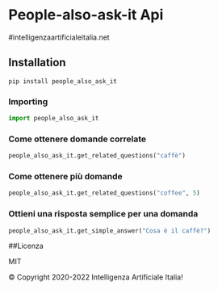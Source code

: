 # People-also-ask-it Api

#intelligenzaartificialeitalia.net

## Installation
```
pip install people_also_ask_it
```


### Importing
```python
import people_also_ask_it
```

### Come ottenere domande correlate
```python
people_also_ask_it.get_related_questions("caffè")

```

### Come ottenere più domande
```python
people_also_ask_it.get_related_questions("coffee", 5)

```

### Ottieni una risposta semplice per una domanda
```python
people_also_ask_it.get_simple_answer("Cosa è il caffè?")

```

##Licenza

MIT

© Copyright 2020-2022 Intelligenza Artificiale Italia!
